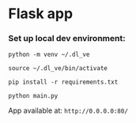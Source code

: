 # Flask app

### Set up local dev environment:

```python -m venv ~/.dl_ve```

```source ~/.dl_ve/bin/activate```

```pip install -r requirements.txt```

```python main.py```


App available at: ```http://0.0.0.0:80/```
